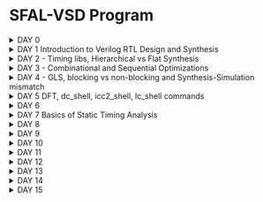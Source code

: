 # SFAL-VSD Program



<details> 

<summary> DAY 0 </summary>
## DAY-0
### Installing YOSYS

```
$ git clone https://github.com/YosysHQ/yosys.git
$ cd yosys 
$ sudo apt install make (If make is not installed please install it) 
$ sudo apt-get install build-essential clang bison flex \
    libreadline-dev gawk tcl-dev libffi-dev git \
    graphviz xdot pkg-config python3 libboost-system-dev \
    libboost-python-dev libboost-filesystem-dev zlib1g-dev
$ make 
$ sudo make install
```

![Screenshot from 2024-04-27 21-20-21](https://github.com/naruto2705/SFAL-VSD-Bharath/assets/34330742/293bb95e-ed24-4377-b4f3-3ff0b4e641b6)






### Installing iverlog
```
$ sudo apt-get install iverilog

```
![Screenshot from 2024-04-20 21-37-48](https://github.com/naruto2705/SFAL-VSD-Bharath/assets/34330742/314bff04-2f23-45af-9cf1-3613d2de56a0)







### GTKwave
```
$ sudo apt update
$ sudo apt install gtkwave
```
![Screenshot from 2024-04-20 21-54-09](https://github.com/naruto2705/SFAL-VSD-Bharath/assets/34330742/4bc90917-29f8-48cc-96fd-c601dd75080b)

</details> 



<details> 
<summary> DAY 1 Introduction to Verilog RTL Design and Synthesis </summary>
## Day 1 - Introduction to Verilog RTL Design and Synthesis

# Introduction to  iverilog

Iverilog simulator
The simulator is the tool that will be used to check the design according to the specs.

The test bench will contain:

* a Stimulus generator
* the design (instantiated)
* Stimulus observer

<img width="762" alt="iverilog" src="https://github.com/naruto2705/SFAL-VSD-Bharath/assets/34330742/5e5f92df-ee42-43c4-b87f-5a2864659ff2">

-The test bench does not have primary inputs and outputs.

```
`timescale 1ns / 1ps
module tb_good_mux;
  // Inputs
  reg i0,i1,sel;
  // Outputs
  wire y;

      // Instantiate the Unit Under Test (UUT)
  good_mux uut (
  	.sel(sel),
  	.i0(i0),
  	.i1(i1),
  	.y(y)
  );

  initial begin
  $dumpfile("tb_good_mux.vcd");
  $dumpvars(0,tb_good_mux);
  // Initialize Inputs
  sel = 0;
  i0 = 0;
  i1 = 0;
  #300 $finish;
  end

always #75 sel = ~sel;
always #10 i0 = ~i0;
always #55 i1 = ~i1;
endmodule
```

#### Introduction to gtk wave

#### Intro logic synthesis 



<img width="611" alt="logic synthesis" src="https://github.com/naruto2705/SFAL-VSD-Bharath/assets/34330742/106e9b17-3868-4849-bf8e-bf5ab8110c0b">

The generated netlist (verilog file) must be verified by comparing the behaviour with the RTL behaviour -> the waveforms should be the same - the same test bench can be used.
The front end library contains a collection of gate components like nand, nor etc. with different configurations, working speeds or other physical parameters. The parameters described in the libraries will model the design behaviour and SETUP, HOLD time or performance can be estimated more precisely.
The propagation delay is influenced also by the charging and discharging of the capacitance/loads, this will need an optimization of the cell size and cell number.

Faster cells - less delay, wider transistor, more area and power, possible hold violations Slower cells - more delay, narrow transistor, less area and power, setup and performance violations

</details> 

 <details> 
<summary> DAY 2 - Timing libs, Hierarchical vs Flat Synthesis </summary>
## DAY 2 - Timing libs, Hierarchical vs Flat Synthesis

Working with libs...

The following are some of the Timing Libs 
Design Inputs:
- Verilog Netlist (.v)
- Timing Constraints files (.sdc)
- Scan Chain File (.def)
Technology Inputs:
- Tech File (.tf or .left)
- Physical Libraries (Milky Way or .left)
- Timing (Liberty) Libraries (.db or .lib)
- RC Extraction Models (.tlupus(Synopsis, CapTables (Cadence), PTF (Mentor))
- Signoff RC Extraction Models (.nxtgrd)

  
![Screenshot from 2024-04-27 21-47-43](https://github.com/naruto2705/SFAL-VSD-Bharath/assets/34330742/de271711-baed-4eb8-944a-5f10f5eb21e2)


### Hierarchical vs Flat Synthesis

A hierarchical design contains sub-modules identified in the picture below.

![Screenshot from 2024-04-27 21-59-20](https://github.com/naruto2705/SFAL-VSD-Bharath/assets/34330742/652df9df-6c4e-4898-8c02-8dbc15555d44)

The RTL generated from Netlist might have different gates compared to the original verilog code, but the functionality will be the same. Overall it is the tools will  optimize the circuit:

* logical (NOR+INV = NAND) = electrical - a stacked PMOS can be replaced with a circuit with stacked NMOS
flatten command eliminates the sub_modules and will generate just a big module with the same elements.

 * Sub-module instantiation synth -top <module_name>:

* The Ux sub-modules are not seen anymore in the diagram or the code
* Preferred when we have multiple instances of the same module so we synthesize just one and copy the generated netlist in the main netlist
* Massive design will not work optimized for the tools so can be divided in smaller circuits
![Screenshot from 2024-04-24 13-04-46](https://github.com/naruto2705/SFAL-VSD-Bharath/assets/34330742/09e0a451-696b-4f46-9acb-8ab0eeb641e9)


  ### Flop Coding Styles

  Flops are needed to eliminate the possible glitches generated by the different propagation delays of the signals in the combinational circuits or in between them. The flops are like storage elements.
The flops will restrict the glitches propagation because the flop output will change just on the edge of a clock, so even the input of the flop is glitchy the output will be stable - the input of the comb circuit will be stable so also the output will be more stable.
![d2-2](https://github.com/naruto2705/SFAL-VSD-Bharath/assets/34330742/295fe2c6-45e4-4731-9741-6e5fbd269dac)


The value of the flop must be known all the time for these signals like reset or set are used to control the initial state. This can be synchronous or asynchronous.
(ATTACH THE PICTURE)

</details>


 <details> 
<summary> DAY 3 - Combinational and Sequential Optimizations </summary>

## DAY 3 - Combinational and Sequential Optimizations

### Intro to optimizations

#### Combinational Logic Optimisation

Squeezing the logic to get the most optimised design (in terms of Area and Power savings- PPA)

Constant Propagation ---> Direct Optimisation
Advantage
Boolean Logic Optimizations: Changing the boolean expression from Complex to Simple.

#### Sequential Logic optimization 

Constant Propogation: Output can be constant irrespective of gates
Constant propagation example : 1Y=((AB)+C)' in case A=0 -> Y=((0)+C)' = (C)'
The propagation of a constant can generate a more optimized combination different than the initial one: 6 vs 2 transistors used.
![IMG_0216](https://github.com/naruto2705/SFAL-VSD-Bharath/assets/34330742/3b5c1973-d9bf-401c-808d-760c509bb653)



Sequential optimization:
State optimization - Optimization of unused state
Cloning - When flops are far away between them, the "driving" flop A can be doubled so the overall delays between B and C can be eliminated.
![d3-3](https://github.com/naruto2705/SFAL-VSD-Bharath/assets/34330742/2fb8f827-bf31-4e00-a9d2-06b2d69c7da0)

Retiming: Lets assume the circuit below and Clk to Q delay Setup and hold time ~ 0.
![d-4](https://github.com/naruto2705/SFAL-VSD-Bharath/assets/34330742/3de8b9ae-f87c-4d88-9d77-124186930330)


If initially we have 2 logic cells that can work at 200Mhz and 500Mhz and overall time needed to perform 2 states is ~7ns - the max working frequency will be limited to lower 200Mhz.
If possible, the logic can be changed and move some logic parts from first cell to second one and to keep the ~7ns execution time. But with more comparable working frequencies per cell we can optimize the overall working frequency.
#### Advanced Topics:

State Optimization: Optimization of unused states
Cloning: Reusing for mapping


* Boolean optimization example :
assign y=a?(b?c:(c?a:0)):(!c)
y=a'c'+a[bc+b'ac]=a'c'+abc+ab'c = a'c'+ac[b+b'] =a'c'+ac= a xor c

This is an example of const propag, k-map and boolean optimization.
![IMG_0217](https://github.com/naruto2705/SFAL-VSD-Bharath/assets/34330742/5c160ea0-ea2d-4968-9d3b-cd36ec8f7081)
![IMG_0218](https://github.com/naruto2705/SFAL-VSD-Bharath/assets/34330742/383ee9ab-868f-41ab-b043-183c4919e6bf)
![IMG_0219](https://github.com/naruto2705/SFAL-VSD-Bharath/assets/34330742/d6e4bd6b-4cbf-4370-8c72-ad4f04d78761)




## Labs: Day 3
Commands to follow:
opt_clean -purge - command to execute optimizations
```
opt_clean -purge
```

Example of a mux with an input tight to 0 -> y=a'0+b =ab

```
module opt_check (input a , input b , output y);
	assign y = a?b:0;
endmodule
```
Here you can see that was optimized to an AND gate.

![Screenshot from 2024-04-24 13-04-46](https://github.com/naruto2705/SFAL-VSD-Bharath/assets/34330742/da413ad9-9403-45b1-9966-6c4eec46a5ba)

* Opt_check3 example:

```
module opt_check3 (input a , input b, input c , output y);  
	assign y = a?(c?b:0):0;  
endmodule
```
![Screenshot from 2024-04-27 18-38-55](https://github.com/naruto2705/SFAL-VSD-Bharath/assets/34330742/7ad976b4-ec19-4f7f-b855-c82a9069b1dd)

a'+a[c'0+cb] = 0+abc = ABC

* Opt_check4 example:

  ```
  module opt_check4 (input a , input b , input c , output y);
  assign y = a?(b?(a & c ):c):(!c);
  endmodule
  ```
  y= [[ac]b+b'c]a+a'c' = abc+ab'c+a'c' = ac[b+b']+a'c' = ac+a'c'

  (ATTACH THE PIC)

  * Multiple_module_opt2 example :
     The code, hierarchical and flatten design :
    (ATTACH THE PIC)

  * Optimized design :
    (ATTACH THE PIC)



#### Sequential Logic optimization 

* Sequential logic optimization:
In some cases libraries wil contain separated libraries for flops and lathes (sequential circuits) and separate combinational circuits.

```
-dfflibmap -liberty <filepath> - command to map the sequential circuits from the library, libraries in liberty format

```
First example is a flop with reset behavior -> a flop was inferred (#DFF_PP0)
Second example second with set behavior -> no flop identified.
The second circuit is an example of seq constant optimization.


(ATTACHED THE PIC)

![Screenshot from 2024-04-27 19-08-47](https://github.com/naruto2705/SFAL-VSD-Bharath/assets/34330742/49c57e84-1aba-4f6f-b57f-b7d5d0503e3b)


![IMG_0224](https://github.com/naruto2705/SFAL-VSD-Bharath/assets/34330742/51e6d840-3ab2-49db-b2f9-89f765e90a25)
![IMG_0226](https://github.com/naruto2705/SFAL-VSD-Bharath/assets/34330742/acd35f72-32a0-41b4-ba3e-6c1ad238a0bf)
![Screenshot from 2024-04-27 21-08-00](https://github.com/naruto2705/SFAL-VSD-Bharath/assets/34330742/63e4c083-1f9a-4ccf-b098-e0226e0861df)

In the diagram, one flop is with reset and one with set . The inverters are generated because the cells are active low and the code is used like an active high signal for reset and set.

Use cases with different set/reset combinations:
(ATTACH THE PICS)
 </details> 


 <details> 
<summary>  DAY 4 - GLS, blocking vs non-blocking and Synthesis-Simulation mismatch </summary>

## DAY 4 - GLS, blocking vs non-blocking and Synthesis-Simulation mismatch

### GLS Concepts and Flow using Iverilog

GLS: Running the test bench with Netlist as DUT( Design Under Test)
Netlist is Logically the same as RTL Code(test Bench aligns with the design)

Gate level syntesis is needed because :

* we need to verify the correctness of the design after synthesis
* RTL does not contain the notion of timing
* with specific gate level implemenation the design timing can be modeled more accurate
* GLS needs to run with delay annotation ( for this the gate level models must be timing aware)
![IMG_0208](https://github.com/naruto2705/SFAL-VSD-Bharath/assets/34330742/2a326ce6-4794-4988-bfc5-a546ba2d5fd2)


GLS verify the logical correctness of design after synthesis and Ensures whether the timing of the design are met or not (For this GLS needs to be run with delay Annotation).

![IMG_0209](https://github.com/naruto2705/SFAL-VSD-Bharath/assets/34330742/de5091d8-a641-4d7f-93ef-163e1ab871b7)

Synthesis Simulation Mismatch
1. Missing Sensitivity List
2. Blocking vs Non-Blocking Assignments
3. Non Standard Verilog Coding

#### Missing Sensitivity List
Missing sensitivity list:
* Simulators work based on "activity " ( a change in input will trigger a change in output ).
* When "always" blocks are specified signals are needed to trigger the changes in the design - simulation will not behave as expected.
![IMG_0210](https://github.com/naruto2705/SFAL-VSD-Bharath/assets/34330742/477d0b4d-4e24-4778-9d72-706074a190b3)


#### Blocking and Non-Blocking Statements in Verilog
* = Blocking: Execute the statements in the order it is written - the first statement is evaluated before the second statement
* <= Non-Blocking: Parallel evaluation - executes all "right hand" statements and assigns to "left hand" statement (e.g: a<=b&c)
* It is recommended non-blocking for sequential circuits, avoid as much as possible and double check your design on paper

#### Inside Always Block
![IMG_0211](https://github.com/naruto2705/SFAL-VSD-Bharath/assets/34330742/b5e8bd1b-0853-4b1a-9115-2b49cef6855c)

Caveats with Blocking Statements

![IMG_0214](https://github.com/naruto2705/SFAL-VSD-Bharath/assets/34330742/8e1cecfb-c85e-4965-94b4-7f08e7fa3290)

![IMG_0215](https://github.com/naruto2705/SFAL-VSD-Bharath/assets/34330742/4a74962a-9a67-4903-9776-6bbaba00bae0)

* Non-Standard verilog coding

  ```
  module ternary_operator_mux (input i0 , input i1 , input sel , output y);
	assign y = sel?i1:i0;
	endmodule
  
  ```
* Labs, running iverilog on GLS :

  iverilog ../my_lib/verilog_model/primitives.v ../my_lib/verilog_model/sky130_fd_sc_hd.v ternary_operator_mux_net.v tb_ternary_operator_mux.v

![IMG_0229](https://github.com/naruto2705/SFAL-VSD-Bharath/assets/34330742/26e930ae-bb19-409e-83e3-654cebfd7d80)
![IMG_0228](https://github.com/naruto2705/SFAL-VSD-Bharath/assets/34330742/62a47aca-1547-4aba-824a-b143fce71035)


  For synthesis mismatch behavior :


    module bad_mux (input i0 , input i1 , input sel , output reg y);
    always @ (sel)
    begin
	    if(sel)
		    y <= i1;
	    else 
		    y <= i0;
    end
    endmodule
    


In the RTL simulation clearly, we can see a bad mux behavior, a flop behavior.

![IMG_0230](https://github.com/naruto2705/SFAL-VSD-Bharath/assets/34330742/af9f4233-2461-4af5-b861-2502aa234e2b)


Blocking caveat: Intended design is `y = (a|b)&c' , code is...

```
module blocking_caveat (input a , input b , input  c, output reg d); 
reg x;
always @ (*)
begin
	d = x & c;
	x = a | b;
end
endmodule
```

![IMG_0232](https://github.com/naruto2705/SFAL-VSD-Bharath/assets/34330742/cf00b27d-cadc-48b6-a73f-e66ff40dd16f)

</details> 



<details> 
<summary>  DAY 5 DFT, dc_shell, icc2_shell, lc_shell commands </summary>


## DAY 5 DFT, dc_shell, icc2_shell, lc_shell commands

DFT: Technique facilitates the design to become testable after production(additional design). It is generally introduced during synthesis.

Ex: Mbist logic for Macro, flops- Scan chains, combinational circuits- test patterns 

Three levels of DFT

1) Chip Level testing
2) Board Level testing
3) System Level testing

Types of DFT Techniques:

1) Ad-hoc
2) Structured


![Screenshot (61)](https://github.com/naruto2705/SFAL-VSD-Bharath/assets/34330742/7d56e23e-8534-4628-ae8e-8a677ad6145e)


dc_shell is the command line interface for Synopsys's Design Compiler, which is an RTL synthesis solution that allows users to optimize power, area, timing, and test simultaneously

![Screenshot (55)](https://github.com/naruto2705/SFAL-VSD-Bharath/assets/34330742/150cd92b-48ce-421b-a5c5-6a0d1b45e2c8)
![Screenshot (57)](https://github.com/naruto2705/SFAL-VSD-Bharath/assets/34330742/73d92e68-2745-4a19-9c84-7edd7795dee5)
![Screenshot (58)](https://github.com/naruto2705/SFAL-VSD-Bharath/assets/34330742/51f5af9d-8451-40e2-b3fa-8d5656895e35)



 </details> 

 
<details> 
<summary>  DAY 6  </summary>
	
![ls1](https://github.com/naruto2705/SFAL-VSD-Bharath/assets/34330742/62853c10-dab5-4319-8fe2-7349230f517e)
![ls2](https://github.com/naruto2705/SFAL-VSD-Bharath/assets/34330742/930042c7-637d-4cfb-85fc-058a910b1eba)
![ls3](https://github.com/naruto2705/SFAL-VSD-Bharath/assets/34330742/3d2b116b-fcb6-47e6-8b7b-d46ccf12d51f)
![ls4](https://github.com/naruto2705/SFAL-VSD-Bharath/assets/34330742/39f6e15f-cff4-425b-84dc-1fb23f64af4d)
![ls5](https://github.com/naruto2705/SFAL-VSD-Bharath/assets/34330742/7a1f94f1-7935-46ae-9af4-17e893a78c14)

![ls6](https://github.com/naruto2705/SFAL-VSD-Bharath/assets/34330742/1a1420d0-3f97-4645-8d3d-3abe8a86850b)
![ls7](https://github.com/naruto2705/SFAL-VSD-Bharath/assets/34330742/d03df6b0-ca22-47bb-996e-385920b4d091)
![ls8](https://github.com/naruto2705/SFAL-VSD-Bharath/assets/34330742/46080c7b-6cd9-4cfd-9117-c97d80687121)
![ls9](https://github.com/naruto2705/SFAL-VSD-Bharath/assets/34330742/87476474-7263-4d4d-8527-edb68a125277)
![ls10](https://github.com/naruto2705/SFAL-VSD-Bharath/assets/34330742/711f06c6-3a7b-470e-8552-92d51bd6921d)
![ls11](https://github.com/naruto2705/SFAL-VSD-Bharath/assets/34330742/eddfac38-f89e-4ddb-8fd5-ea03ee4aa2f7)
![ls12](https://github.com/naruto2705/SFAL-VSD-Bharath/assets/34330742/b23f1e44-2f39-4e3f-a2a7-e4864a709b1c)
![ls14](https://github.com/naruto2705/SFAL-VSD-Bharath/assets/34330742/a0c6f5ce-3e92-404e-bd53-e60569bce10c)
![ls15](https://github.com/naruto2705/SFAL-VSD-Bharath/assets/34330742/65436a34-7def-4dff-874a-f9e9d9d403b0)


#### Labs

### lab1

/home/bharath/VLSI/vsd to invoke DC compiler

```
csh
dc_shell
echo $target_library //It generates your_library.db
echo $link_library
read_verilog DC_WORKSHOP/verilog_files/lab1_flop_with_en.v
write -f verilog -out lab1_net.v
sh gvim lab1_net.v


The Verilog syntax of lab1_flop_with_en.v

```


```
module lab1_flop_with_en ( input res , input clk , input d , input en , output reg q);
always @ (posedge clk , posedge res)
begin
	if(res)
		q <= 1'b0;
	else if(en)
		q <= d;	
end
endmodule

```


![Screenshot (64)](https://github.com/naruto2705/SFAL-VSD-Bharath/assets/34330742/aea55f4e-d3bf-4a21-931d-7f660d20d628)
![Screenshot (73)](https://github.com/naruto2705/SFAL-VSD-Bharath/assets/34330742/4382dd0c-74f6-4703-8789-05c792060bd4)


![Screenshot (65)](https://github.com/naruto2705/SFAL-VSD-Bharath/assets/34330742/ce5fc56d-dd56-42ed-8b20-c811e5b5b14a)

```
csh
dc_shell
set target_library /home/bharath/vsd/DC_WORKSHOP/lib/sky130_fd_sc_hd__tt_025C_1v80.db
set link_library {* $target_library}
read_db DC_WORKSHOP/lib/sky130_fd_sc_hd__tt_025C_1v80.db
read_verilog DC_WORKSHOP/verilog_files/lab1_flop_with_en.v
link
compile
write -f verilog -out lab1_net_sky130.v
sh gvim lab1_net_sky130.v

```

![Screenshot (74)](https://github.com/naruto2705/SFAL-VSD-Bharath/assets/34330742/15ffd838-025f-4cf5-b582-413df8d16eb5)







### lab2

Commands to write the DDC file

```

write -f verilog -out lab1_net_sky130.v //Command to launch Design Vision 


csh
design_vision
start_gui //If GUI doesn't start automatically


read_ddc lab1.ddc //the command to open DDC 

```

![labs1](https://github.com/naruto2705/SFAL-VSD-Bharath/assets/34330742/a1671961-2770-49d9-9b7a-05c6f5ed5440)
![labls3](https://github.com/naruto2705/SFAL-VSD-Bharath/assets/34330742/bb687db4-ca34-4948-92d3-73b1b3ed6f77)
![labls1](https://github.com/naruto2705/SFAL-VSD-Bharath/assets/34330742/b0d240e0-deb1-413a-8ed5-25e9706a79b7)



### lab3


<img width="1218" alt="labls2" src="https://github.com/naruto2705/SFAL-VSD-Bharath/assets/34330742/0216bb55-9824-4cf3-9970-f82508ed8ecb">

```
set target_library /home/sukanya/VLSI/sky130RTLDesignAndSynthesisWorkshop/DC_WORKSHOP/lib/sky130_fd_sc_hd__tt_025C_1v80.db
set link_library {* $target_library}

```
![Screenshot (80)](https://github.com/naruto2705/SFAL-VSD-Bharath/assets/34330742/c105f03e-6d67-45d4-87f0-472a049f712c)











 </details> 





<details> 
<summary> DAY 7 Basics of Static Timing Analysis </summary>
	<img width="1203" alt="sta1" src="https://github.com/naruto2705/SFAL-VSD-Bharath/assets/34330742/083d683c-1e6f-4231-a9c8-5ab4fefbc6ac">
<img width="1215" alt="sta2" src="https://github.com/naruto2705/SFAL-VSD-Bharath/assets/34330742/0eb39ad2-aa51-473f-83fa-e21e7307e0f8">
<img width="1223" alt="sta3" src="https://github.com/naruto2705/SFAL-VSD-Bharath/assets/34330742/d243fc86-267c-4d3d-9ad3-b0bd4feda82a">
<img width="1149" alt="sta4" src="https://github.com/naruto2705/SFAL-VSD-Bharath/assets/34330742/bb599909-9108-4910-b498-3833b1b881c1">
<img width="1180" alt="sta5" src="https://github.com/naruto2705/SFAL-VSD-Bharath/assets/34330742/5232ddbc-150c-466d-a4f5-523aba6b23b5">
<img width="1163" alt="sta6" src="https://github.com/naruto2705/SFAL-VSD-Bharath/assets/34330742/44ffb460-e56e-4b9a-b4e4-e09a239f7a10">
<img width="1216" alt="sta7" src="https://github.com/naruto2705/SFAL-VSD-Bharath/assets/34330742/963f603b-9156-4f81-94d8-f7f91ad2954b">
<img width="1214" alt="sta8" src="https://github.com/naruto2705/SFAL-VSD-Bharath/assets/34330742/473002e7-e8c0-4cab-9ac7-ae3d0a192d8d">
<img width="1220" alt="sta9" src="https://github.com/naruto2705/SFAL-VSD-Bharath/assets/34330742/1c0dea60-4770-448d-bf5d-8220c25af91d">
<img width="1161" alt="sta10" src="https://github.com/naruto2705/SFAL-VSD-Bharath/assets/34330742/e3d4a3d7-77f7-4fa7-8bed-81da8eb7d28d">
<img width="1177" alt="sta12" src="https://github.com/naruto2705/SFAL-VSD-Bharath/assets/34330742/0a480787-0dbe-47b8-94cc-e832d60e90e7">
<img width="1197" alt="sta13" src="https://github.com/naruto2705/SFAL-VSD-Bharath/assets/34330742/cf9366a9-782e-42a0-a243-82d44b0df861">
<img width="1223" alt="sta14" src="https://github.com/naruto2705/SFAL-VSD-Bharath/assets/34330742/6815722b-5871-4021-b75c-f739ce9675bd">
<img width="1148" alt="sta15" src="https://github.com/naruto2705/SFAL-VSD-Bharath/assets/34330742/7ce78f04-a092-4de0-a4f1-44f5e9d4a2e8">
<img width="1229" alt="sta16" src="https://github.com/naruto2705/SFAL-VSD-Bharath/assets/34330742/6c5a3917-012b-46df-8998-9187b75e71a9">
<img width="1184" alt="sta17" src="https://github.com/naruto2705/SFAL-VSD-Bharath/assets/34330742/726a2cf5-65f7-4670-a575-c6868028d800">
<img width="1215" alt="sta18" src="https://github.com/naruto2705/SFAL-VSD-Bharath/assets/34330742/12039724-7adf-4ea0-9ca5-39bc874e636b">	
<img width="1134" alt="sta19" src="https://github.com/naruto2705/SFAL-VSD-Bharath/assets/34330742/66abaadd-c04e-4390-8027-8b0acd826d3a">


#### Labs

Delay Table Lookup :

The delay table lookup is a method for the characterization of standard cells in digital circuits. The delay table lookup helps to present the complex delay behaviour by breaking down the delay into smaller components, under specific input conditions. The delay values are stored in a table accessed on input, helping in analyzing delay estimation in the timing analysis. 

![stal2](https://github.com/naruto2705/SFAL-VSD-Bharath/assets/34330742/ef5a4777-960d-4a48-b76c-48dde69e1c15)
![Screenshot (71)](https://github.com/naruto2705/SFAL-VSD-Bharath/assets/34330742/04cb0a62-ca51-45da-a630-065ba1bbd7ee)

![stal1](https://github.com/naruto2705/SFAL-VSD-Bharath/assets/34330742/e1b3e240-ce3c-47ce-a2ea-23b5d92b5fe2)

Unateness : 

1. Positive Unateness:  A rising transition on an input causes the output to rise and vice versa
2. Negative Unateness: A rising transition on an input causes the output to have a falling transition and vice versa
![stal3](https://github.com/naruto2705/SFAL-VSD-Bharath/assets/34330742/e53651f4-a846-4706-ad3b-d99b7f6edd0a)



## Labs


```
module lab8_circuit (input rst, input clk , input IN_A , input IN_B , output OUT_Y , output out_clk);
reg REGA , REGB , REGC ; 

always @ (posedge clk , posedge rst)
begin
	if(rst)
	begin
		REGA <= 1'b0;
		REGB <= 1'b0;
		REGC <= 1'b0;
	end
	else
	begin
		REGA <= IN_A | IN_B;
		REGB <= IN_A ^ IN_B;
		REGC <= !(REGA & REGB); 
	end
end

assign OUT_Y = ~REGC;

assign out_clk = clk;

endmodule

```


Command flow for verilog to read lab8_circuit.v
```
csh
dc_shell
read_verilog lab8_circuit.v
link
compile_ultra
```

ATTACH THE PIC

ATTACH THE PIC

ATTACH THE PIC

GET_CELLS commands

```
get_attribute [get_cells U9] is_hierarchical

```

```
get_cells * -hier -filter "is_hierarchical == false"
or
get_cells * -hier -filter "is_hierarchical == true"

```

ATTACH THE PIC

```
get_attribute [get_cells REGA_reg] ref_name
```

```
foreach_in_collection my_cell [get_cells * -hier] {
set my_cell_name [get_object_name $my_cell];
set rname [get_attribute [get_cells $my_cell_name] ref_name];
echo $my_cell_name $rname;
}
```

output:

ATTACH THE PIC


```
write -f ddc -out lab8_circuit.ddc
```

```
read_ddc lab8_circuit.ddc
```

ATTACH THE PIC



Syntax to get the nets of the design Design Vision

```
get_nets *
```

Syntax to check type of net connected to

```
all_connected N1
```

ATTACH THE PIC


## Lab 2 - get_pins, get_clocks, querying_clocks

Syntax to get all pins

```
get_pins *

```

Synatx to read all the pins individually


```

foreach_in_collection my_pin [get_pins *] {
set pin_name [get_object_name $my_pin];
echo $pin_name;
}

```

OUTPUT:

ATTACH THE PIC

Syntax to check direction of a pin

```
get_attribute [get_pins REGC_reg/RESET_B] direction
```

Syntax to know the direction of all pins
```
foreach_in_collection my_pin [get_pins *] {
set my_pin_name [get_object_name $my_pin];
set dir [get_attribute [get_pins $my_pin_name] direction];
echo $my_pin_name $dir;
}
```

Syntax to get the pins with all the clock attibute
```

foreach_in_collection my_pin [get_pins *] {                                                                                                                                                                                         set my_pin_name [get_object_name $my_pin];                                                                                                                                                                                            set dir [get_attribute [get_pins $my_pin_name] direction];                                                                                                                                                                    if { [regexp $dir in] } {
if { [get_attribute [get_pins $my_pin_name] clock ] } {
echo $my_pin_name;
}
}
}


```

Syntax of query_clock_pin_sm.tcl
```

foreach_in_collection my_pin [get_pins *] {
	set my_pin_name [get_object_name $my_pin];
        set dir [get_attribute [get_pins $my_pin_name] direction];                                                                                              
	if { [regexp $dir in] } {
		if { [get_attribute [get_pins $my_pin_name] clock ] } { 
 			echo $my_pin_name;

		}
	}
}


```

ATTACH THE PIC

ATTACH THE PIC

## Lab 3 - create_clock waveform

Syntax to create a clock with period of 10ns

```
create_clock -name MYCLK -period 10 [get_ports clk]

```

Syntax to get the period of the clock
```
get_clocks *
```

Syntax to check whether the clock is generated or not. If false then it is a master clock.
```
get_attribute [get_clocks MYCLK] period
```

Syntax to know the information about all clock
```
report_clocks *
```

ATTACH THE PIC

Syntax to query the attributes of all clock pins

```
foreach_in_collection my_pin [get_pins *] {
	set my_pin_name [get_object_name $my_pin];
        set dir [get_attribute [get_pins $my_pin_name] direction];                                                                                              
	if { [regexp $dir in] } {
		if { [get_attribute [get_pins $my_pin_name] clock ] } { 
			set clk [get_attribute [get_pins $my_pin_name] clocks]; # 	set clk_name [get_object_name [get_attribute [get_pins $my_pin_name] clocks]];
			set clk_name [get_object_name $clk];
 			echo $my_pin_name $clk_name;

		}
	}
}
```

Output is shown below

ATTACH THE PIC

Do not create a clock on the pin but rather create one on the port. The clock created on the pin will not reach to any pin of any flop.

Syntax to remove the clock, BAD_CLK is the clock name

```
remove_clock BAD_CLK
```

```
create_clock -name MYCLK -period 10 [get_ports clk] -wave {5 10}
```

```
create_clock -name MYCLK -period 10 -wave {0 2.5} [get_ports clk]
```

The order of command doesn't matter when creating a clock.


### Lab 4 - Clock Network Modelling - Uncertainty, report_timing

Syntax to model the source latency

```
set_clock_latency -source 1 [get_clocks MYCLK]
```

Syntax to model the network latency
```
set_clock_latency 1 [get_clocks MYCLK]
```

Syntax to model uncertainity for max delay or setup which is default
```
set_clock_uncertainty 0.5 [get_clocks MYCLK]
```

Syntax to model uncertainity for max delay or hold
```
set_clock_uncertainty -hold 0.1 [get_clocks MYCLK]
```

If no clock is present, report_timing shows path is unconstrained

Syntax to report clock to register

```
report_timing -to REGC_reg/D
```

ATTACH THE PIC

After modeling the clock for following commands

```
dc_shell> set_clock_latency -source 2 [get_clocks MYCLK]
1
dc_shell> set_clock_latency 1 [get_clocks MYCLK]
1
dc_shell> set_clock_uncertainty 0.5 [get_clocks MYCLK]
1
dc_shell> set_clock_uncertainty -hold 0.1 [get_clocks MYCLK]
```

ATTACH THE PIC


Lab 5 - IO Delays


Syntax to know the modeling of ports and pins
```
report_port verbose
```


Syntax to model the input port delay

```
set_input_delay -max 5 -clock [get_clocks MYCLK] [get_ports IN_A]
```

Syntax to know the timing around port IN_A

```
report_timing -from IN_A
```

ATTACH THYE PIC

Syntax to model the transition in port IN_A and write to a file a

```
report_timing -from IN_A -trans -net -cap -nosplit > a
```

ATTACH THE PIC

Syntax to set the hold time for port IN_A(or IN_B)

```
set_input_delay -min 1 -clock [get_clocks MYCLK] [get_ports IN_A]
```
Syntax to check the hold timing for port IN_A

```
report_timing -from IN_A -trans -net -cap -nosplit -delay_type min > a
```

ATTACH THE PIC

Syntax to set a max transition for port IN_A

```
set_input_transition -max 0.3 [get_ports IN_A]
```

Syntax to set min transition for port IN_A

```
set_input_transition -min 0.1 [get_ports IN_A]
```

Syntax to model the max delay of output port

```
set_output_delay -max 5 -clock [get_clocks MYCLK] [get_ports OUT_Y]
```

Syntax to model the min delay of output port

```
set_output_delay -min 1 -clock [get_clocks MYCLK] [get_ports OUT_Y]
```

Syntax to model a max load for output port

```
set_load -max 0.4 [get_ports OUT_Y]
```

Syntax to model a min load for output port

```
set_load -min 0.1 [get_ports OUT_Y]
```

3 - Generated Clock






 </details> 




 <details> 
<summary>  DAY 8  </summary>

 </details> 

<details> 
<summary>  DAY 9  </summary>

 </details> 

 <details> 
<summary>  DAY 10  </summary>

 </details> 

 <details> 
<summary>  DAY 11  </summary>

<img width="1255" alt="10c1" src="https://github.com/naruto2705/SFAL-VSD-Bharath/assets/34330742/a266598c-61ee-4408-bb69-c313f98ec8d0">
<img width="1336" alt="10c2" src="https://github.com/naruto2705/SFAL-VSD-Bharath/assets/34330742/aa28e161-3c1b-4f1a-8219-0c46853175ad">
<img width="1375" alt="10c3" src="https://github.com/naruto2705/SFAL-VSD-Bharath/assets/34330742/554b19eb-99ab-4691-9c6d-544eb19819ef">
<img width="1362" alt="10c4" src="https://github.com/naruto2705/SFAL-VSD-Bharath/assets/34330742/7e61720e-97de-42b6-bb7a-1e8c04f4d150">

<img width="713" alt="10c5" src="https://github.com/naruto2705/SFAL-VSD-Bharath/assets/34330742/82220abd-edad-4ace-880b-0c3dc0bec63a">

<img width="1356" alt="10c6" src="https://github.com/naruto2705/SFAL-VSD-Bharath/assets/34330742/23613151-df77-4c73-a8e8-8cced202cf93">
<img width="1283" alt="10c7" src="https://github.com/naruto2705/SFAL-VSD-Bharath/assets/34330742/ada1f103-6191-415a-a677-3f160e98d90d">
<img width="1299" alt="10c8" src="https://github.com/naruto2705/SFAL-VSD-Bharath/assets/34330742/b0a52d5f-181e-41a6-98f7-cd851548ca06">
<img width="1309" alt="10c9" src="https://github.com/naruto2705/SFAL-VSD-Bharath/assets/34330742/1d71442b-bb51-445f-8db0-669c5dd67753">


GitHub Reps’s

    manili/VSDBabySoC: VSDBabySoC is a small mixed-signal SoC including PLL, DAC, and a RISCV-based processor named RVMYTH.(https://github.com/manili/VSDBabySoC#what-is-rvmyth)
    Devipriya1921/avsddac28nm (https://github.com/Devipriya1921/avsddac28nm)
    reneann713/PLL (https://github.com/ireneann713/PLL)
    lakshmi-sathi/avsdpll_1v8: 8x PLL Clock Multiplier IP with an input frequency range of 5Mhz to 12.5Mhz and output frequency range of 40Mhz to 100Mhz, giving a 8x multiplied clock at ~50% duty cycle on tt corner at room temperature. (https://github.com/lakshmi-sathi/avsdpll_1v8)

References

    https://microcontrollerslab.com/system-on-chip-soc-introduction/
    https://github.com/Devipriya1921/VSDBabySoC_ICC2









 </details> 

 <details> 
<summary>  DAY 12  </summary>

 </details> 

 <details> 
<summary>  DAY 13  </summary>

 </details> 

 <details> 
<summary>  DAY 14  </summary>

 </details> 


 <details> 
<summary>  DAY 15  </summary>

 </details> 




